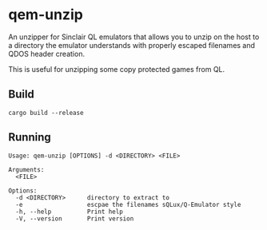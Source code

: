 # qem-unzip

An unzipper for Sinclair QL emulators that allows you to unzip on the host
to a directory the emulator understands with properly escaped filenames and
QDOS header creation.

This is useful for unzipping some copy protected games from QL.

## Build

```
cargo build --release
```

## Running

```
Usage: qem-unzip [OPTIONS] -d <DIRECTORY> <FILE>

Arguments:
  <FILE>

Options:
  -d <DIRECTORY>      directory to extract to
  -e                  escpae the filenames sQLux/Q-Emulator style
  -h, --help          Print help
  -V, --version       Print version
```

